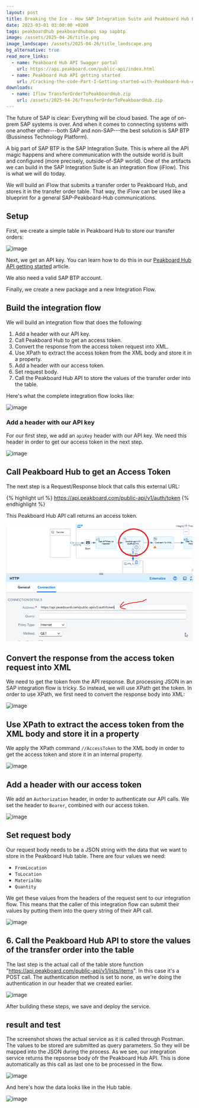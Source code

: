 ```yaml
---
layout: post
title: Breaking the Ice - How SAP Integration Suite and Peakboard Hub Became Best Friends
date: 2023-03-01 03:00:00 +0200
tags: peakboardhub peakboardhubapi sap sapbtp
image: /assets/2025-04-26/title.png
image_landscape: /assets/2025-04-26/title_landscape.png
bg_alternative: true
read_more_links:
  - name: Peakboard Hub API Swagger portal
    url: https://api.peakboard.com/public-api/index.html
  - name: Peakboard Hub API getting started
    url: /Cracking-the-code-Part-I-Getting-started-with-Peakboard-Hub-API.html
downloads:
  - name: Iflow TransferOrderToPeakboardHub.zip
    url: /assets/2025-04-26/TransferOrderToPeakboardHub.zip
---
```

The future of SAP is clear: Everything will be cloud based. The age of on-prem SAP systems is over. And when it comes to connecting systems with one another other---both SAP and non-SAP---the best solution is SAP BTP (Bussiness Technology Platform).

A big part of SAP BTP is the SAP Integration Suite. This is where all the API magic happens and where communication with the outside world is built and configured (more precisely, outside-of-SAP world). One of the artifacts we can build in the SAP Integration Suite is an integration flow (iFlow). This is what we will do today.

We will build an iFlow that submits a transfer order to Peakboard Hub, and stores it in the transfer order table. That way, the iFlow can be used like a blueprint for a general SAP-Peakboard-Hub communications.

## Setup

First, we create a simple table in Peakboard Hub to store our transfer orders:

![image](/assets/2025-04-26/010.png)

Next, we get an API key. You can learn how to do this in our [Peakboard Hub API getting started](/Cracking-the-code-Part-I-Getting-started-with-Peakboard-Hub-API.html) article.

We also need a valid SAP BTP account.

Finally, we create a new package and a new Integration Flow. 

## Build the integration flow

We will build an integration flow that does the following:
1. Add a header with our API key.
2. Call Peakboard Hub to get an access token.
3. Convert the response from the access token request into XML.
4. Use XPath to extract the access token from the XML body and store it in a property.
5. Add a header with our access token.
5. Set request body.
6. Call the Peakboard Hub API to store the values of the transfer order into the table.

Here's what the complete integration flow looks like:

![image](/assets/2025-04-26/020.png)

### Add a header with our API key

For our first step, we add an `apiKey` header with our API key.  We need this header in order to get our access token in the next step.

![image](/assets/2025-04-26/030.png)

## Call Peakboard Hub to get an Access Token

The next step is a Request/Response block that calls this external URL:

{% highlight url %}
https://api.peakboard.com/public-api/v1/auth/token
{% endhighlight %}

This Peakboard Hub API call returns an access token.

![image](/assets/2025-04-26/040.png)

## Convert the response from the access token request into XML

We need to get the token from the API response. But processing JSON in an SAP integration flow is tricky. So instead, we will use XPath get the token. In order to use XPath, we first need to convert the response body into XML:

![image](/assets/2025-04-26/050.png)

## Use XPath to extract the access token from the XML body and store it in a property

We apply the XPath command `//AccessToken` to the XML body in order to get the access token and store it in an internal property.

![image](/assets/2025-04-26/060.png)

## Add a header with our access token

We add an `Authorization` header, in order to authenticate our API calls. We set the header to `Bearer`, combined with our access token.

![image](/assets/2025-04-26/070.png)

## Set request body

Our request body needs to be a JSON string with the data that we want to store in the Peakboard Hub table. There are four values we need:
* `FromLocation`
* `ToLocation`
* `MaterialNo`
* `Quantity`

We get these values from the headers of the request sent to our integration flow. This means that the caller of this integration flow can submit their values by putting them into the query string of their API call.

![image](/assets/2025-04-26/080.png)

## 6. Call the Peakboard Hub API to store the values of the transfer order into the table

The last step is the actual call of the table store function "https://api.peakboard.com/public-api/v1/lists/items". In this case it's a POST call. The authentication method is set to none, as we're doing the authentication in our header that we created earlier.

![image](/assets/2025-04-26/090.png)

After building these steps, we save and deploy the service.

## result and test

The screenshot shows the actual service as it is called through Postman. The values to be stored are submitted as query parameters. So they will be mapped into the JSON during the process. As we see, our integration service returns the repsonse body ofr the Peakboard Hub API. This is done automatically as this call as last one to be processed in the flow.

![image](/assets/2025-04-26/100.png)

And here's how the data looks like in the Hub table.

![image](/assets/2025-04-26/110.png)


